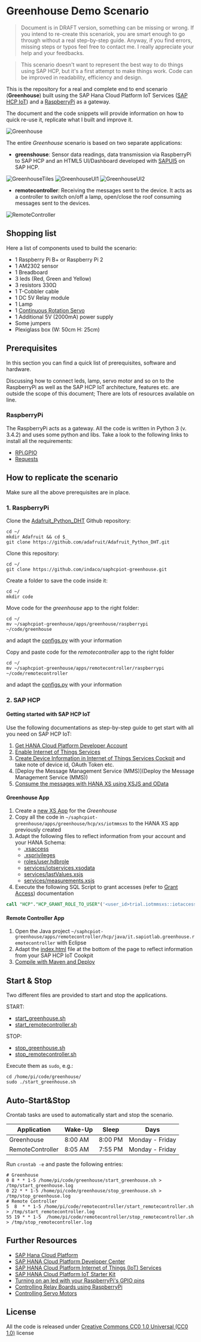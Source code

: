 # Greenhouse Demo Scenario

>Document is in DRAFT version, something can be missing or wrong. If you intend to re-create this scenariok, you are smart enough to go through without a real step-by-step guide. Anyway, if you find errors, missing steps or typos feel free to contact me. I really appreciate your help and your feedbacks.

>This scenario doesn't want to represent the best way to do things using SAP HCP, but it's a first attempt to make things work. Code can be improved in readability, efficiency and design.

This is the repository for a real and complete end to end scenario (**Greenhouse**) built using the SAP Hana Cloud Platform IoT Services ([SAP HCP IoT](http://hcp.sap.com/)) and a [RaspberryPi](https://www.raspberrypi.org/) as a gateway.

The document and the code snippets  will provide information on how to quick re-use it, replicate what I built and improve it.

![Greenhouse](/images/greenhouse.png)

The entire _Greenhouse_ scenario is based on two separate applications:

- **greenshouse**: Sensor data readings, data transmission via RaspberryPi to SAP HCP and an HTML5 UI/Dashboard developed with [SAPUI5](https://sapui5.netweaver.ondemand.com/) on SAP HCP.

![GreenhouseTiles](/images/greenhouse_tiles.png)
![GreenhouseUI1](/images/greenhouse_ui_1.png)
![GreenhouseUI2](/images/greenhouse_ui_2.png)

- **remotecontroller**: Receiving the messages sent to the device. It acts as a controller to switch on/off a lamp, open/close the roof consuming messages sent to the devices.

![RemoteController](/images/remote_controller.png)

## Shopping list
Here a list of components used to build the scenario:
- 1 Raspberry Pi B+ or Raspberry Pi 2
- 1 AM2302 sensor
- 1 Breadboard   
- 3 leds (Red, Green and Yellow)
- 3 resistors 330Ω
- 1 T-Cobbler cable
- 1 DC 5V Relay module
- 1 Lamp
- 1 [Continuous Rotation Servo](http://www.adafruit.com/products/154)
- 1 Additional 5V (2000mA) power supply
- Some jumpers
- Plexiglass box (W: 50cm H: 25cm)

## Prerequisites
In this section you can find a quick list of prerequisites, software and hardware.

Discussing how to connect leds, lamp, servo motor and so on to the RaspberryPi as well as the SAP HCP IoT architecture, features etc. are outside the scope of this document; There are lots of resources available on line.

### RaspberryPi
The RaspberryPi acts as a gateway. All the code is written in Python 3  (v. 3.4.2) and uses some python and libs. Take a look to the following links to install all the requirements:
- [RPi.GPIO](https://learn.adafruit.com/playing-sounds-and-using-buttons-with-raspberry-pi/install-python-module-rpi-dot-gpio)
- [Requests](http://docs.python-requests.org/en/latest/)

## How to replicate the scenario
Make sure all the above prerequisites are in place.

### 1. RaspberryPi
Clone the  [Adafruit_Python_DHT](https://github.com/adafruit/Adafruit_Python_DHT) Github repository:

```shell
cd ~/
mkdir Adafruit && cd $_
git clone https://github.com/adafruit/Adafruit_Python_DHT.git
```

Clone this repository:

```shell
cd ~/
git clone https://github.com/indaco/saphcpiot-greenhouse.git
```

Create a folder to save the code inside it:

```shell
cd ~/
mkdir code
```

Move code for the _greenhouse_ app to the right folder:

```shell
cd ~/
mv ~/saphcpiot-greenhouse/apps/greenhouse/raspberrypi ~/code/greenhouse
```

and adapt the [configs.py](apps/greenhouse/raspberrypi/configs.py) with your information

Copy and paste code for the _remotecontroller_ app to the right folder
```shell
cd ~/
mv ~/saphcpiot-greenhouse/apps/remotecontroller/raspberrypi ~/code/remotecontroller
```
and adapt the [configs.py](apps/remotecontroller/raspberrypi/configs.py) with your information

### 2. SAP HCP

#### Getting started with SAP HCP IoT
Use the following documentations as step-by-step guide to get start with all you need on SAP HCP IoT:

1. [Get HANA Cloud Platform Developer Account](https://github.com/SAP/iot-starterkit/blob/master/src/prerequisites/account)
2. [Enable Internet of Things Services](https://github.com/SAP/iot-starterkit/blob/master/src/prerequisites/service)
3. [Create Device Information in Internet of Things Services Cockpit](https://github.com/SAP/iot-starterkit/blob/master/src/prerequisites/cockpit) and take note of device id, OAuth Token etc.
4. [Deploy the Message Management Service (MMS)](Deploy the Message Management Service (MMS))
5. [Consume the messages with HANA XS using XSJS and OData](https://github.com/SAP/iot-starterkit/tree/master/src/apps/xs/consumption)

#### Greenhouse App
1. Create a [new XS App](https://github.com/SAP/iot-starterkit/tree/master/src/apps/xs/consumption#hana-xs-development) for the _Greenhouse_
2. Copy all the code in `~/saphcpiot-greenhouse/apps/greenhouse/hcp/xs/iotmmsxs` to the HANA XS app previously created
3. Adapt the following files to reflect information from your account and your HANA Schema:
   - [.xsaccess](apps/greenhouse/hcp/xs/iotmmsxs/.xsaccess)
   - [.xsprivileges](apps/greenhouse/hcp/xs/iotmmsxs/.xsprivileges)
   - [roles/user.hdbrole](apps/greenhouse/hcp/xs/iotmmsxs/roles/user.hdbrole)
   - [services/iotservices.xsodata](apps/greenhouse/hcp/xs/iotmmsxs/services/iotservices.xsodata)
   - [services/lastValues.xsjs](apps/greenhouse/hcp/xs/iotmmsxs/services/lastValues.xsjs)
   - [services/measurements.xsjs](apps/greenhouse/hcp/xs/iotmmsxs/services/measurements.xsjs)
4. Execute the following SQL Script to grant accesses (refer to  [Grant Access](https://github.com/SAP/iot-starterkit/tree/master/src/apps/xs/consumption#grant-roles)) documentation
```SQL
call "HCP"."HCP_GRANT_ROLE_TO_USER"('<user_id>trial.iotmmsxs::iotaccess', '<user_id>');
```

#### Remote Controller App
1. Open the Java project `~/saphcpiot-greenhouse/apps/remotecontroller/hcp/java/it.sapiotlab.greenhouse.remotecontroller` with Eclipse
2. Adapt the [index.html](apps/remotecontroller/hcp/java/it.sapiotlab.greenhouse.remotecontroller/src/main/webapp/index.html) file at the bottom of the page to reflect information from your SAP HCP IoT Cookpit
3. [Compile with Maven and Deploy](https://github.com/SAP/iot-starterkit/tree/master/src/apps/java/consumption#compilation-and-deployment)

## Start & Stop
Two different files are provided to start and stop the applications.

START:
- [start_greenhouse.sh](apps/greenhouse/raspberrypi/start_greenhouse.sh)
- [start_remotecontroller.sh](apps/remotecontroller/raspberrypi/start_remotecontroller.sh)

STOP:
- [stop_greenhouse.sh](apps/greenhouse/raspberrypi/stop_greenhouse.sh)
- [stop_remotecontroller.sh](apps/remotecontroller/raspberrypi/stop_remotecontroller.sh)

Execute them as `sudo`, e.g.:

```shell
cd /home/pi/code/greenhouse/
sudo ./start_greenhouse.sh
```

## Auto-Start&Stop
Crontab tasks are used to automatically start and stop the scenario.

| Application      | Wake-Up | Sleep   | Days            |
| ---------------- | --------| ------- | --------------- |
| Greenhouse       | 8:00 AM | 8:00 PM | Monday - Friday |
| RemoteController | 8:05 AM | 7:55 PM | Monday - Friday |

Run `crontab -e` and paste the following entries:

```shell
# Greenhouse
0 8 * * 1-5 /home/pi/code/greenhouse/start_greenhouse.sh > /tmp/start_greenhouse.log
0 22 * * 1-5 /home/pi/code/greenhouse/stop_greenhouse.sh > /tmp/stop_greenhouse.log
# Remote Controller
5  8  * * 1-5 /home/pi/code/remotecontroller/start_remotecontroller.sh > /tmp/start_remotecontroller.log
55 19 * * 1-5  /home/pi/code/remotecontroller/stop_remotecontroller.sh > /tmp/stop_remotecontroller.log
```

## Further Resources
- [SAP Hana Cloud Platform](http://hcp.sap.com/)
- [SAP HANA Cloud Platform Developer Center](http://scn.sap.com/community/developer-center/cloud-platform)
- [SAP HANA Cloud Platform Internet of Things (IoT) Services](https://help.hana.ondemand.com/iot/frameset.htm)
- [SAP HANA Cloud Platform IoT Starter Kit](https://github.com/SAP/iot-starterkit)
- [Turning on an led with your RaspberryPi's GPIO pins](http://thepihut.com/blogs/raspberry-pi-tutorials/27968772-turning-on-an-led-with-your-raspberry-pis-gpio-pins)
- [Controlling Relay Boards using RaspberryPi](https://elementztechblog.wordpress.com/2014/09/09/controlling-relay-boards-using-raspberrypi/)
- [Controlling Servo Motors](http://razzpisampler.oreilly.com/ch05.html)

## License
All the code is released under [Creative Commons CC0 1.0 Universal (CC0 1.0)](https://creativecommons.org/publicdomain/zero/1.0/) license

